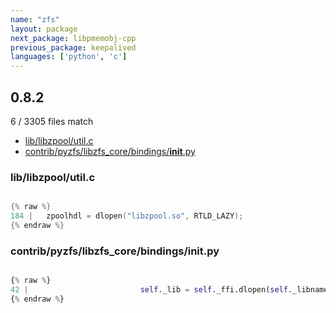 ```yaml
---
name: "zfs"
layout: package
next_package: libpmemobj-cpp
previous_package: keepalived
languages: ['python', 'c']
---
```

## 0.8.2
6 / 3305 files match

 - [lib/libzpool/util.c](#liblibzpoolutilc)
 - [contrib/pyzfs/libzfs_core/bindings/__init__.py](#contribpyzfslibzfs_corebindings__init__py)

### lib/libzpool/util.c

```c

{% raw %}
184 | 	zpoolhdl = dlopen("libzpool.so", RTLD_LAZY);
{% endraw %}

```
### contrib/pyzfs/libzfs_core/bindings/__init__.py

```python

{% raw %}
42 |                         self._lib = self._ffi.dlopen(self._libname)
{% endraw %}

```